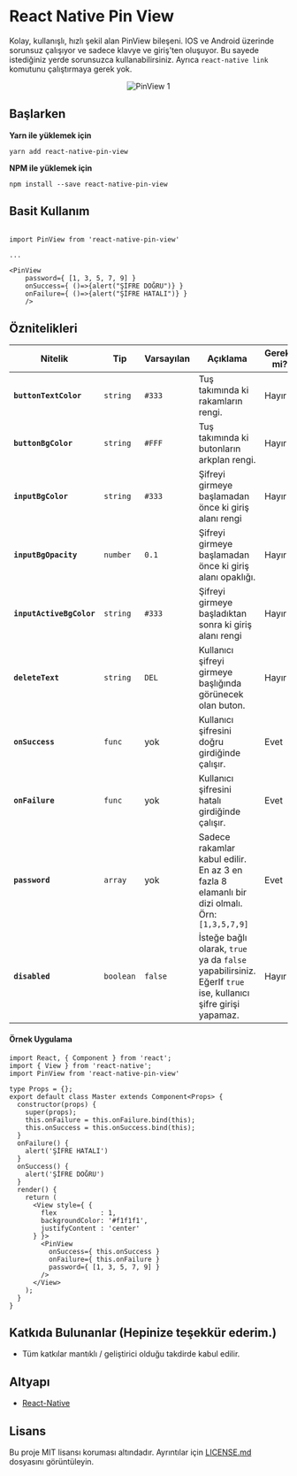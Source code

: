 # React Native Pin View
Kolay, kullanışlı, hızlı şekil alan PinView bileşeni. IOS ve Android üzerinde sorunsuz çalışıyor ve sadece klavye ve giriş'ten oluşuyor. Bu sayede istediğiniz yerde sorunsuzca kullanabilirsiniz. Ayrıca ```react-native link``` komutunu çalıştırmaya gerek yok.

<p align='center'><img src='https://taluttasgiran.com.tr/assets/demo-of-pinview.gif' alt='PinView 1'></p>

## Başlarken

**Yarn ile yüklemek için**

```
yarn add react-native-pin-view
```

**NPM ile yüklemek için**

```
npm install --save react-native-pin-view
```

## Basit Kullanım

```

import PinView from 'react-native-pin-view'

...

<PinView
    password={ [1, 3, 5, 7, 9] }
    onSuccess={ ()=>{alert("ŞİFRE DOĞRU")} }
    onFailure={ ()=>{alert("ŞİFRE HATALI")} }
    />
```

## Öznitelikleri

| Nitelik | Tip | Varsayılan | Açıklama | Gerekli mi? |
|---|---|---|---|---|
|**`buttonTextColor`**|`string`| `#333` | Tuş takımında ki rakamların rengi. | Hayır |
|**`buttonBgColor`**|`string`| `#FFF` | Tuş takımında ki butonların arkplan rengi. | Hayır |
|**`inputBgColor`**|`string`| `#333` | Şifreyi girmeye başlamadan önce ki giriş alanı rengi | Hayır |
|**`inputBgOpacity`**|`number`| `0.1` | Şifreyi girmeye başlamadan önce ki giriş alanı opaklığı.  | Hayır |
|**`inputActiveBgColor`**|`string`| `#333` | Şifreyi girmeye başladıktan sonra ki giriş alanı rengi  | Hayır |
|**`deleteText`**|`string`| `DEL` | Kullanıcı şifreyi girmeye başlığında görünecek olan buton.  | Hayır |
|**`onSuccess`**|`func`| yok | Kullanıcı şifresini doğru girdiğinde çalışır. | Evet |
|**`onFailure`**|`func`| yok | Kullanıcı şifresini hatalı girdiğinde çalışır.  | Evet |
|**`password`**|`array`| yok | Sadece rakamlar kabul edilir. En az 3 en fazla 8 elamanlı bir dizi olmalı. Örn: `[1,3,5,7,9]` | Evet |
|**`disabled`**|`boolean`| `false` | İsteğe bağlı olarak, `true` ya da `false` yapabilirsiniz. EğerIf `true` ise,  kullanıcı şifre girişi yapamaz. | Hayır |


#### Örnek Uygulama

```
import React, { Component } from 'react';
import { View } from 'react-native';
import PinView from 'react-native-pin-view'

type Props = {};
export default class Master extends Component<Props> {
  constructor(props) {
    super(props);
    this.onFailure = this.onFailure.bind(this);
    this.onSuccess = this.onSuccess.bind(this);
  }
  onFailure() {
    alert('ŞİFRE HATALI')
  }
  onSuccess() {
    alert('ŞİFRE DOĞRU')
  }
  render() {
    return (
      <View style={ {
        flex           : 1,
        backgroundColor: '#f1f1f1',
        justifyContent : 'center'
      } }>
        <PinView
          onSuccess={ this.onSuccess }
          onFailure={ this.onFailure }
          password={ [1, 3, 5, 7, 9] }
        />
      </View>
    );
  }
}
```

## Katkıda Bulunanlar (Hepinize teşekkür ederim.)

- Tüm katkılar mantıklı / geliştirici olduğu takdirde kabul edilir.

## Altyapı

* [React-Native](https://facebook.github.io/react-native/)

## Lisans

Bu proje MIT lisansı koruması altındadır. Ayrıntılar için [LICENSE.md](LICENSE.md) dosyasını görüntüleyin.